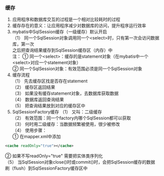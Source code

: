 ### 缓存
1. 应用程序和数据库交互的过程是一个相对比较耗时的过程  
2. 缓存存在的意义：让应用程序减少对数据库的访问，提升程序运行效率
3. mybatis中SqlSession缓存（一级缓存）默认开启  
（1） 同一个SqlSession对象调用同一个&lt;select&gt;时，只有第一次会访问数据库，第一次  
之后把查询结果缓存到SqlSession缓存区（内存）中  
注：
① 同一个&lt;select&gt;：缓存的是statement对象（在mybatis中一个&lt;select&gt;对应一个statement对象）  
② 同一个SqlSession对象：有效范围必须是同一个SqlSession对象  
4. 缓存流程  
（1） 先去缓存区找是否存在statement  
（2） 缓存区返回结果  
（3） 如果没有缓存statement对象，去数据库获取数据  
（4） 数据库返回查询结果  
（5） 把查询结果放到对应的缓存区中  
5. SqlSessionFactory缓存
（1） 又叫：二级缓存  
（2） 有效范围：同一个factory内哪个SqlSession都可以获取  
（3） 何时用二级缓存：当数据频繁被使用，很少被修改  
（4） 使用步骤：    
① 在mapper.xml中添加
  ```xml
  <cache readOnly="true"></cache>
  ```
② 如果不写readOnly="true" 需要把实体类序列化  
（5） 当SqlSession对象close()时或commit()时，会把SqlSession缓存的数据  
刷（flush）到SqlSessionFactory缓存区中